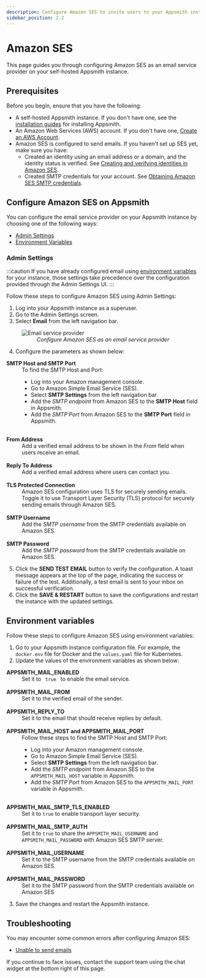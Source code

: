 ```yaml
---
description: Configure Amazon SES to invite users to your Appsmith installation
sidebar_position: 2.2
---
```


# Amazon SES
This page guides you through configuring Amazon SES as an email service provider on your self-hosted Appsmith instance.

## Prerequisites

Before you begin, ensure that you have the following:

- A self-hosted Appsmith instance. If you don't have one, see the [installation guides](/getting-started/setup/installation-guides) for installing Appsmith.
- An Amazon Web Services (AWS) account. If you don't have one, [Create an AWS Account](https://aws.amazon.com/premiumsupport/knowledge-center/create-and-activate-aws-account/).
- Amazon SES is configured to send emails. If you haven't set up SES yet, make sure you have:
    - Created an identity using an email address or a domain, and the identity status is verified. See [Creating and verifying identities in Amazon SES](https://docs.aws.amazon.com/ses/latest/dg/creating-identities.html).
    - Created SMTP credentials for your account. See [Obtaining Amazon SES SMTP credentials](https://docs.aws.amazon.com/ses/latest/dg/smtp-credentials.html).

## Configure Amazon SES on Appsmith

You can configure the email service provider on your Appsmith instance by choosing one of the following ways:

* [Admin Settings](#admin-settings)
* [Environment Variables](#environment-variables)

### Admin Settings
:::caution
If you have already configured email using [environment variables](#environment-variables) for your instance, those settings take precedence over the configuration provided through the Admin Settings UI.
:::

Follow these steps to configure Amazon SES using Admin Settings:

1. Log into your Appsmith instance as a superuser.
2. Go to the Admin Settings screen.
3. Select **Email** from the left navigation bar.
<figure>
<img src="/img/admin-settings-configure-email.png" style={{width: "100%", height: "auto"}} alt="Email service provider" />
<figcaption align="center"><i>Configure Amazon SES as an email service provider</i></figcaption>
</figure>

4. Configure the parameters as shown below:
<dl>
    <dt><strong>SMTP Host and SMTP Port</strong></dt>
    <dd>To find the SMTP Host and Port:
    <ul>
        <li>Log into your Amazon management console.</li>
        <li>Go to Amazon Simple Email Service (SES).</li>
        <li>Select <strong>SMTP Settings</strong> from the left navigation bar.</li>
        <li>Add the <em>SMTP endpoint</em> from Amazon SES to the <strong>SMTP Host</strong> field in Appsmith.</li>
        <li>Add the <em>SMTP Port</em> from Amazon SES to the <strong>SMTP Port</strong> field in Appsmith.</li>
        </ul>
    </dd><br/>
    <dt><strong>From Address</strong></dt>
    <dd>Add a verified email address to be shown in the <em>From</em> field when users receive an email.</dd><br/>
    <dt><strong>Reply To Address</strong></dt>
    <dd>Add a verified email address where users can contact you.</dd><br/>
    <dt><strong>TLS Protected Connection</strong></dt>
    <dd>Amazon SES configuration uses TLS for securely sending emails. Toggle it to use Transport Layer Security (TLS) protocol for securely sending emails through Amazon SES.</dd><br/>
    <dt><strong>SMTP Username</strong></dt>
    <dd>Add the <em>SMTP username</em> from the SMTP credentials available on Amazon SES.</dd><br/>
    <dt><strong>SMTP Password</strong></dt>
    <dd>Add the <em>SMTP password</em> from the SMTP credentials available on Amazon SES.</dd>
</dl>

5. Click the **SEND TEST EMAIL** button to verify the configuration. A toast message appears at the top of the page, indicating the success or failure of the test. Additionally, a test email is sent to your inbox on successful verification.
6. Click the **SAVE & RESTART** button to save the configurations and restart the instance with the updated settings.

## Environment variables
Follow these steps to configure Amazon SES using environment variables:

1. Go to your Appsmith instance configuration file. For example, the `docker.env` file for Docker and the `values.yaml` file for Kubernetes.
2. Update the values of the environment variables as shown below:
<dl>
    <dt><b>APPSMITH_MAIL_ENABLED</b></dt>
    <dd>Set it to <code> true </code> to enable the email service.</dd> <br/>
    <dt><b>APPSMITH_MAIL_FROM</b></dt>
    <dd>Set it to the verified email of the sender.
    </dd><br/>
    <dt><b>APPSMITH_REPLY_TO</b></dt>
    <dd>Set it to the email that should receive replies by default.</dd><br/>
    <dt><b>APPSMITH_MAIL_HOST and APPSMITH_MAIL_PORT</b></dt>
    <dd>Follow these steps to find the SMTP Host and SMTP Port:
    <ul>
        <li>Log into your Amazon management console.</li>
        <li>Go to Amazon Simple Email Service (SES).</li>
        <li>Select <strong>SMTP Settings</strong> from the left navigation bar.</li>
        <li>Add the <em>SMTP endpoint</em> from Amazon SES to the <code>APPSMITH_MAIL_HOST</code> variable in Appsmith.</li>
        <li>Add the <em>SMTP Port</em> from Amazon SES to the <code>APPSMITH_MAIL_PORT</code> variable in Appsmith.</li>
        </ul>
    </dd><br/>
    <dt><b>APPSMITH_MAIL_SMTP_TLS_ENABLED</b></dt>
    <dd>
        Set it to <code>true</code> to enable transport layer security.
    </dd><br/>
    <dt><b>APPSMITH_MAIL_SMTP_AUTH</b></dt>
    <dd>Set it to <code>true</code> to share the <code>APPSMITH_MAIL_USERNAME</code> and <code>APPSMITH_MAIL_PASSWORD</code> with Amazon SES SMTP server.</dd><br/>
    <dt><b>APPSMITH_MAIL_USERNAME</b></dt>
    <dd>Set it to the SMTP username from the SMTP credentials available on Amazon SES.</dd><br/>
    <dt><b>APPSMITH_MAIL_PASSWORD</b></dt>
    <dd>Set it to the SMTP password from the SMTP credentials available on Amazon SES </dd>
    </dl>

3. Save the changes and restart the Appsmith instance.

## Troubleshooting

You may encounter some common errors after configuring Amazon SES:

* [Unable to send emails](help-and-support/troubleshooting-guide/deployment-errors#unable-to-send-emails)

If you continue to face issues, contact the support team using the chat widget at the bottom right of this page.

